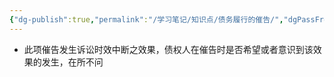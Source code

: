 ```yaml
---
{"dg-publish":true,"permalink":"/学习笔记/知识点/债务履行的催告/","dgPassFrontmatter":true,"noteIcon":""}
---
```


- 此项催告发生诉讼时效中断之效果，债权人在催告时是否希望或者意识到该效果的发生，在所不问
